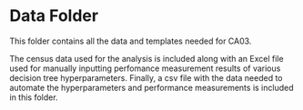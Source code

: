 # Data Folder

This folder contains all the data and templates needed for CA03.

The census data used for the analysis is included along with an Excel file used for manually inputting perfomance measurement results of various decision tree hyperparameters.  Finally, a csv file with the data needed to automate the hyperparameters and performance measurements is included in this folder.
